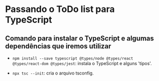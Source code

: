 # Passando o ToDo list para TypeScript

## Comando para instalar o TypeScript e algumas dependências que iremos utilizar

- `npm install --save typescript @types/node @types/react @types/react-dom @types/jest`: instala o TypeScript e alguns 'tipos'.

- `npx tsc --init`: cria o arquivo tsconfig.
